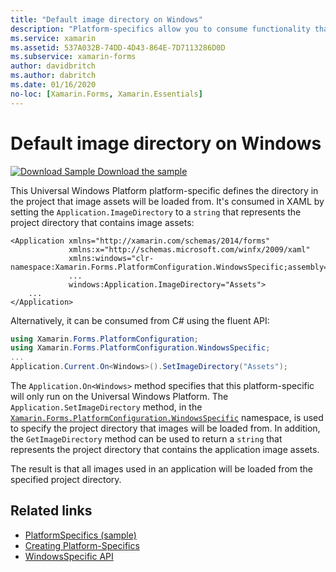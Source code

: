 ```yaml
---
title: "Default image directory on Windows"
description: "Platform-specifics allow you to consume functionality that's only available on a specific platform, without implementing custom renderers or effects. This article explains how to consume the Windows platform-specific that defines the directory in the project that image assets will be loaded from."
ms.service: xamarin
ms.assetid: 537A032B-74DD-4D43-864E-7D7113286D0D
ms.subservice: xamarin-forms
author: davidbritch
ms.author: dabritch
ms.date: 01/16/2020
no-loc: [Xamarin.Forms, Xamarin.Essentials]
---
```


# Default image directory on Windows

[![Download Sample](~/media/shared/download.png) Download the sample](/samples/xamarin/xamarin-forms-samples/userinterface-platformspecifics)

This Universal Windows Platform platform-specific defines the directory in the project that image assets will be loaded from. It's consumed in XAML by setting the `Application.ImageDirectory` to a `string` that represents the project directory that contains image assets:

```xaml
<Application xmlns="http://xamarin.com/schemas/2014/forms"
             xmlns:x="http://schemas.microsoft.com/winfx/2009/xaml"
             xmlns:windows="clr-namespace:Xamarin.Forms.PlatformConfiguration.WindowsSpecific;assembly=Xamarin.Forms.Core"
             ...
             windows:Application.ImageDirectory="Assets">
	...
</Application>
```

Alternatively, it can be consumed from C# using the fluent API:

```csharp
using Xamarin.Forms.PlatformConfiguration;
using Xamarin.Forms.PlatformConfiguration.WindowsSpecific;
...
Application.Current.On<Windows>().SetImageDirectory("Assets");
```

The `Application.On<Windows>` method specifies that this platform-specific will only run on the Universal Windows Platform. The `Application.SetImageDirectory` method, in the [`Xamarin.Forms.PlatformConfiguration.WindowsSpecific`](xref:Xamarin.Forms.PlatformConfiguration.WindowsSpecific) namespace, is used to specify the project directory that images will be loaded from. In addition, the `GetImageDirectory` method can be used to return a `string` that represents the project directory that contains the application image assets.

The result is that all images used in an application will be loaded from the specified project directory.

## Related links

- [PlatformSpecifics (sample)](/samples/xamarin/xamarin-forms-samples/userinterface-platformspecifics)
- [Creating Platform-Specifics](~/xamarin-forms/platform/platform-specifics/index.md#creating-platform-specifics)
- [WindowsSpecific API](xref:Xamarin.Forms.PlatformConfiguration.WindowsSpecific)